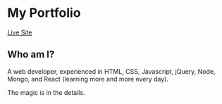 # My Portfolio
[Live Site](https://dev.tylerjustyn.com)

## Who am I?
A web developer, experienced in HTML, CSS, Javascript, jQuery, Node, Mongo, and React (learning more and more every day).

The magic is in the details.